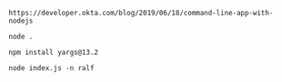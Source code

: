 


```text
https://developer.okta.com/blog/2019/06/18/command-line-app-with-nodejs
```


```text
node .
```

```text
npm install yargs@13.2
```

```text
node index.js -n ralf
```
